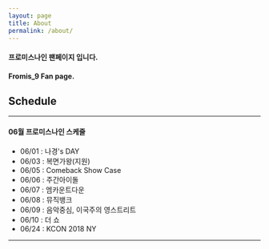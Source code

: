 ```yaml
---
layout: page
title: About
permalink: /about/
---
```


#### 프로미스나인 팬페이지 입니다.

#### Fromis_9 Fan page.


## Schedule
---

#### 06월 프로미스나인 스케줄

* 06/01 : 나경's DAY
* 06/03 : 복면가왕(지원)
* 06/05 : Comeback Show Case
* 06/06 : 주간아이돌
* 06/07 : 엠카운트다운
* 06/08 : 뮤직뱅크
* 06/09 : 음악중심, 이국주의 영스트리트
* 06/10 : 더 쇼
* 06/24 : KCON 2018 NY

---
